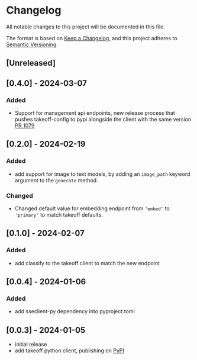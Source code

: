 # Changelog

All notable changes to this project will be documented in this file.

The format is based on [Keep a Changelog],
and this project adheres to [Semantic Versioning].

## [Unreleased]

## [0.4.0] - 2024-03-07

### Added

- Support for management api endpoints, new release process that pushes takeoff-config to pypi alongside the client with the same version [PR 1079](https://github.com/TNBase/pantheon/pull/1079)

## [0.2.0] - 2024-02-19

### Added

- add support for image to text models, by adding an `image_path` keyword argument to the `generate` method. 

### Changed
- Changed default value for embedding endpoint from `'embed'` to `'primary'` to match takeoff defaults.

## [0.1.0] - 2024-02-07

### Added

- add classify to the takeoff client to match the new endpoint

## [0.0.4] - 2024-01-06

### Added

- add sseclient-py dependency into pyproject.toml 


## [0.0.3] - 2024-01-05

- initial release
- add takeoff python client, publishing on [PyPI](https://pypi.org/project/takeoff-client/)

<!-- Links -->
[keep a changelog]: https://keepachangelog.com/en/1.0.0/
[semantic versioning]: https://semver.org/spec/v2.0.0.html
